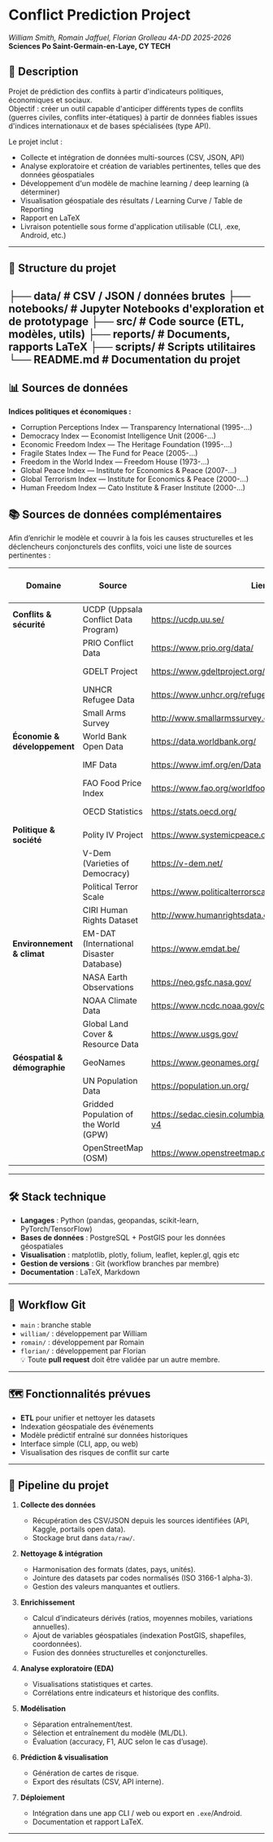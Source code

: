 # Conflict Prediction Project

*William Smith, Romain Jaffuel, Florian Grolleau 4A-DD 2025-2026*
**Sciences Po Saint-Germain-en-Laye, CY TECH**



## 📌 Description
Projet de prédiction des conflits à partir d'indicateurs politiques, économiques et sociaux.  
Objectif : créer un outil capable d'anticiper différents types de conflits (guerres civiles, conflits inter-étatiques) à partir de données fiables issues d'indices internationaux et de bases spécialisées (type API).

Le projet inclut :
- Collecte et intégration de données multi-sources (CSV, JSON, API)
- Analyse exploratoire et création de variables pertinentes, telles que des données géospatiales
- Développement d'un modèle de machine learning / deep learning (à déterminer)
- Visualisation géospatiale des résultats / Learning Curve / Table de Reporting
- Rapport en LaTeX
- Livraison potentielle sous forme d'application utilisable (CLI, .exe, Android, etc.)

---

## 📂 Structure du projet

├── data/ # CSV / JSON / données brutes
├── notebooks/ # Jupyter Notebooks d'exploration et de prototypage
├── src/ # Code source (ETL, modèles, utils)
├── reports/ # Documents, rapports LaTeX
├── scripts/ # Scripts utilitaires
└── README.md # Documentation du projet
---

## 📊 Sources de données

**Indices politiques et économiques :**
- Corruption Perceptions Index — Transparency International (1995-…)
- Democracy Index — Economist Intelligence Unit (2006-…)
- Economic Freedom Index — The Heritage Foundation (1995-…)
- Fragile States Index — The Fund for Peace (2005-…)
- Freedom in the World Index — Freedom House (1973-…)
- Global Peace Index — Institute for Economics & Peace (2007-…)
- Global Terrorism Index — Institute for Economics & Peace (2000-…)
- Human Freedom Index — Cato Institute & Fraser Institute (2000-…)

## 📚 Sources de données complémentaires

Afin d’enrichir le modèle et couvrir à la fois les causes structurelles et les déclencheurs conjoncturels des conflits, voici une liste de sources pertinentes :

| Domaine | Source | Lien | Format | Fréquence de mise à jour |
|---------|--------|------|--------|--------------------------|
| **Conflits & sécurité** | UCDP (Uppsala Conflict Data Program) | https://ucdp.uu.se/ | CSV | Annuel |
| | PRIO Conflict Data | https://www.prio.org/data/ | CSV | Annuel |
| | GDELT Project | https://www.gdeltproject.org/ | CSV / API | Quasi temps réel |
| | UNHCR Refugee Data | https://www.unhcr.org/refugee-statistics/ | CSV | Annuel |
| | Small Arms Survey | http://www.smallarmssurvey.org/ | PDF / CSV | Variable |
| **Économie & développement** | World Bank Open Data | https://data.worldbank.org/ | CSV / API | Variable |
| | IMF Data | https://www.imf.org/en/Data | CSV / API | Trimestriel / Annuel |
| | FAO Food Price Index | https://www.fao.org/worldfoodsituation/foodpricesindex | CSV | Mensuel |
| | OECD Statistics | https://stats.oecd.org/ | CSV / API | Variable |
| **Politique & société** | Polity IV Project | https://www.systemicpeace.org/polityproject.html | CSV | Irrégulier |
| | V-Dem (Varieties of Democracy) | https://v-dem.net/ | CSV | Annuel |
| | Political Terror Scale | https://www.politicalterrorscale.org/ | CSV | Annuel |
| | CIRI Human Rights Dataset | http://www.humanrightsdata.com/ | CSV | Annuel |
| **Environnement & climat** | EM-DAT (International Disaster Database) | https://www.emdat.be/ | CSV | Continu |
| | NASA Earth Observations | https://neo.gsfc.nasa.gov/ | GeoTIFF / CSV | Continu |
| | NOAA Climate Data | https://www.ncdc.noaa.gov/cdo-web/ | CSV / API | Continu |
| | Global Land Cover & Resource Data | https://www.usgs.gov/ | GeoTIFF / CSV | Variable |
| **Géospatial & démographie** | GeoNames | https://www.geonames.org/ | TXT / CSV | Continu |
| | UN Population Data | https://population.un.org/ | CSV | Annuel |
| | Gridded Population of the World (GPW) | https://sedac.ciesin.columbia.edu/data/collection/gpw-v4 | GeoTIFF / CSV | Variable |
| | OpenStreetMap (OSM) | https://www.openstreetmap.org/ | OSM / CSV | Continu |

---

## 🛠️ Stack technique

- **Langages** : Python (pandas, geopandas, scikit-learn, PyTorch/TensorFlow)
- **Bases de données** : PostgreSQL + PostGIS pour les données géospatiales
- **Visualisation** : matplotlib, plotly, folium, leaflet, kepler.gl, qgis etc
- **Gestion de versions** : Git (workflow branches par membre)
- **Documentation** : LaTeX, Markdown

---

## 🚀 Workflow Git

- `main` : branche stable
- `william/` : développement par William
- `romain/` : développement par Romain
- `florian/` : développement par Florian  
💡 Toute **pull request** doit être validée par un autre membre.

---

## 🗺️ Fonctionnalités prévues

- **ETL** pour unifier et nettoyer les datasets
- Indexation géospatiale des événements
- Modèle prédictif entraîné sur données historiques
- Interface simple (CLI, app, ou web)
- Visualisation des risques de conflit sur carte

---

## 🔄 Pipeline du projet

1. **Collecte des données**
   - Récupération des CSV/JSON depuis les sources identifiées (API, Kaggle, portails open data).
   - Stockage brut dans `data/raw/`.

2. **Nettoyage & intégration**
   - Harmonisation des formats (dates, pays, unités).
   - Jointure des datasets par codes normalisés (ISO 3166-1 alpha-3).
   - Gestion des valeurs manquantes et outliers.

3. **Enrichissement**
   - Calcul d’indicateurs dérivés (ratios, moyennes mobiles, variations annuelles).
   - Ajout de variables géospatiales (indexation PostGIS, shapefiles, coordonnées).
   - Fusion des données structurelles et conjoncturelles.

4. **Analyse exploratoire (EDA)**
   - Visualisations statistiques et cartes.
   - Corrélations entre indicateurs et historique des conflits.

5. **Modélisation**
   - Séparation entraînement/test.
   - Sélection et entraînement du modèle (ML/DL).
   - Évaluation (accuracy, F1, AUC selon le cas d’usage).

6. **Prédiction & visualisation**
   - Génération de cartes de risque.
   - Export des résultats (CSV, API interne).

7. **Déploiement**
   - Intégration dans une app CLI / web ou export en `.exe`/Android.
   - Documentation et rapport LaTeX.

---
